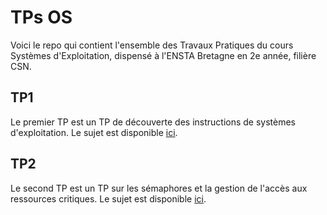# TPs OS

Voici le repo qui contient l'ensemble des Travaux Pratiques du cours Systèmes d'Exploitation, dispensé à l'ENSTA Bretagne en 2e année, filière CSN.

## TP1

Le premier TP est un TP de découverte des instructions de systèmes d'exploitation. Le sujet est disponible [ici](TP1/README.md).

## TP2

Le second TP est un TP sur les sémaphores et la gestion de l'accès aux ressources critiques. Le sujet est disponible [ici](TP2/README.md).
